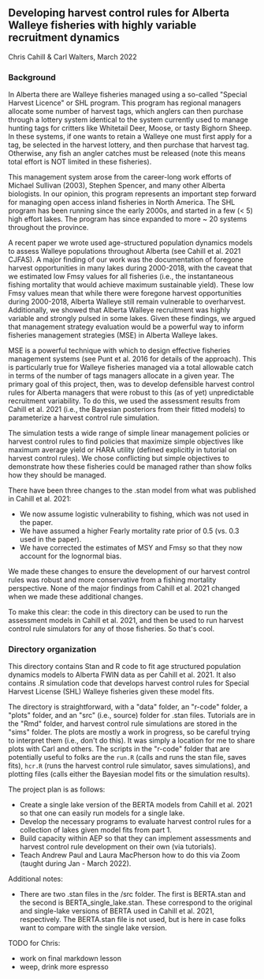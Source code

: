 ## Developing harvest control rules for Alberta Walleye fisheries with highly variable recruitment dynamics
Chris Cahill & Carl Walters, March 2022

### Background
In Alberta there are Walleye fisheries managed using a so-called "Special Harvest Licence" or SHL program.  This program has regional managers allocate some number of harvest tags, which anglers can then purchase through a lottery system identical to the system currently used to manage hunting tags for critters like Whitetail Deer, Moose, or tasty Bighorn Sheep.  In these systems, if one wants to retain a Walleye one must first apply for a tag, be selected in the harvest lottery, and then purchase that  harvest tag.  Otherwise, any fish an angler catches must be released (note this means total effort is NOT limited in these fisheries).

This management system arose from the career-long work efforts of Michael Sullivan (2003), Stephen Spencer, and many other Alberta biologists.  In our opinion, this program represents an important step forward for managing open access inland fisheries in North America. The SHL program has been running since the early 2000s, and started in a few (< 5) high effort lakes.  The program has since expanded to more ~ 20 systems throughout the province. 

A recent paper we wrote used age-structured population dynamics models to assess Walleye populations throughout Alberta (see Cahill et al. 2021 CJFAS).  A major finding of our work was the documentation of foregone harvest opportunities in many lakes during 2000-2018, with the caveat that we estimated low Fmsy values for all fisheries (i.e., the instantaneous fishing mortality that would achieve maximum sustainable yield).  These low Fmsy values mean that while there were foregone harvest opportunities during 2000-2018, Alberta Walleye still remain vulnerable to overharvest.  Additionally, we showed that Alberta Walleye recruitment was highly variable and strongly pulsed in some lakes.  Given these findings, we argued that management strategy evaluation would be a powerful way to inform fisheries management strategies (MSE) in Alberta Walleye lakes. 

MSE is a powerful technique with which to design effective fisheries management systems (see Punt et al. 2016 for details of the approach).  This is particularly true for Walleye fisheries managed via a total allowable catch in terms of the number of tags managers allocate in a given year. The primary goal of this project, then, was to develop defensible harvest control rules for Alberta managers that were robust to this (as of yet) unpredictable recruitment variability.  To do this, we used the assessment results from Cahill et al. 2021 (i.e., the Bayesian posteriors from their fitted models) to parameterize a harvest control rule simulation. 

The simulation tests a wide range of simple linear management policies or harvest control rules to find policies that maximize simple objectives like maximum average yield or HARA utility (defined explicitly in tutorial on harvest control rules).  We chose conflicting but simple objectives to demonstrate how these fisheries could be managed rather than show folks how they should be managed.

There have been three changes to the .stan model from what was published in Cahill et al. 2021:

* We now assume logistic vulnerability to fishing, which was not used in the paper.
* We have assumed a higher Fearly mortality rate prior of 0.5 (vs. 0.3 used in the paper). 
* We have corrected the estimates of MSY and Fmsy so that they now account for the lognormal bias. 

We made these changes to ensure the development of our harvest control rules was robust and more conservative from a fishing mortality perspective.  None of the major findings from Cahill et al. 2021 changed when we made these additional changes. 

To make this clear: the code in this directory can be used to run the assessment models in Cahill et al. 2021, and then be used to run harvest control rule simulators for any of those fisheries. So that's cool.

### Directory organization
This directory contains Stan and R code to fit age structured population dynamics models to Alberta FWIN data as per Cahill et al. 2021.  It also contains .R simulation code that develops harvest control rules for Special Harvest License (SHL) Walleye fisheries given these model fits. 

The directory is straightforward, with a "data" folder, an "r-code" folder, a "plots" folder, and an "src" (i.e., source) folder for .stan files. Tutorials are in the "Rmd" folder, and harvest control rule simulations are stored in the "sims" folder. The plots are mostly a work in progress, so be careful trying to interpret them (i.e., don't do this).  It was simply a location for me to share plots with Carl and others.  The scripts in the "r-code" folder that are potentially useful to folks are the `run.R` (calls and runs the stan file, saves fits), `hcr.R` (runs the harvest control rule simulator, saves simulations), and plotting files (calls either the Bayesian model fits or the simulation results). 

The project plan is as follows:

* Create a single lake version of the BERTA models from Cahill et al. 2021 so that one can easily run models for a single lake.
* Develop the necessary programs to evaluate harvest control rules for a collection of lakes given model fits from part 1. 
* Build capacity within AEP so that they can implement assessments and harvest control rule development on their own (via tutorials).
* Teach Andrew Paul and Laura MacPherson how to do this via Zoom (taught during Jan - March 2022).

Additional notes:

* There are two .stan files in the /src folder.  The first is BERTA.stan and the second is BERTA_single_lake.stan.  These correspond to the original and single-lake versions of BERTA used in Cahill et al. 2021, respectively. The BERTA.stan file is not used, but is here in case folks want to compare with the single lake version. 

TODO for Chris: 
* work on final markdown lesson
* weep, drink more espresso 